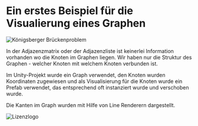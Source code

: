 # Ein erstes Beispiel für die Visualierung eines Graphen

![Königsberger Brückenproblem](http://webhome.hs-kl.de/~brill/Assets/images/koenigsberg3D.png)

In der Adjazenzmatrix oder der Adjazenzliste ist keinerlei Information vorhanden wo die Knoten im
Graphen liegen. Wir haben nur die Struktur des Graphen - welcher Knoten mit welchem Knoten verbunden ist.

Im Unity-Projekt wurde ein Graph verwendet, den Knoten wurden Koordinaten zugewiesen und als Visualisierung
für die Knoten wurde ein Prefab verwendet, das entsprechend oft instanziert wurde und verschoben wurde.

Die Kanten im Graph wurden mit Hilfe von Line Renderern dargestellt.


![Lizenzlogo](https://licensebuttons.net/l/by-nc-sa/3.0/de/88x31.png)
